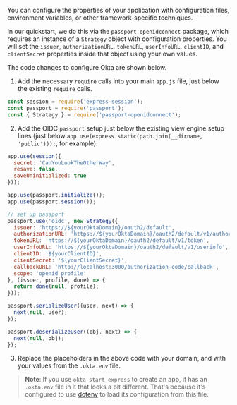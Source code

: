You can configure the properties of your application with configuration files, environment variables, or other framework-specific techniques.

In our quickstart, we do this via the `passport-openidconnect` package, which requires an instance of a `Strategy` object with configuration properties. You will set the `issuer`, `authorizationURL`, `tokenURL`,  `userInfoURL`, `clientID`, and `clientSecret` properties inside that object using your own values.

The code changes to configure Okta are shown below.

1. Add the necessary `require` calls into your main `app.js` file, just below the existing `require` calls.

```js
const session = require('express-session');
const passport = require('passport');
const { Strategy } = require('passport-openidconnect');
```

2. Add the OIDC `passport` setup just below the existing view engine setup lines (just below `app.use(express.static(path.join(__dirname, 'public')));`, for example):

```js
app.use(session({
  secret: 'CanYouLookTheOtherWay',
  resave: false,
  saveUninitialized: true
}));

app.use(passport.initialize());
app.use(passport.session());

// set up passport
passport.use('oidc', new Strategy({
  issuer: 'https://${yourOktaDomain}/oauth2/default',
  authorizationURL: 'https://${yourOktaDomain}/oauth2/default/v1/authorize',
  tokenURL: 'https://${yourOktaDomain}/oauth2/default/v1/token',
  userInfoURL: 'https://${yourOktaDomain}/oauth2/default/v1/userinfo',
  clientID: '${yourClientID}',
  clientSecret: '${yourClientSecret}',
  callbackURL: 'http://localhost:3000/authorization-code/callback',
  scope: 'openid profile'
}, (issuer, profile, done) => {
  return done(null, profile);
}));

passport.serializeUser((user, next) => {
  next(null, user);
});

passport.deserializeUser((obj, next) => {
  next(null, obj);
});
```

3. Replace the placeholders in the above code with your domain, and with your values from the `.okta.env` file.

> **Note**: If you use `okta start express` to create an app, it has an `.okta.env` file in it that looks a bit different. That's because it's configured to use [dotenv](https://github.com/motdotla/dotenv) to load its configuration from this file.
